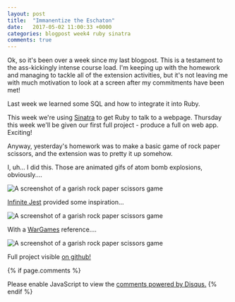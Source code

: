 ```yaml
---
layout: post
title:  "Immanentize the Eschaton"
date:   2017-05-02 11:00:33 +0000
categories: blogpost week4 ruby sinatra
comments: true
---
```

Ok, so it's been over a week since my last blogpost. This is a testament to the ass-kickingly intense course load. I'm keeping up with the homework and managing to tackle all of the extension activities, but it's not leaving me with much motivation to look at a screen after my commitments have been met!

Last week we learned some SQL and how to integrate it into Ruby.

This week we're using [Sinatra](http://www.sinatrarb.com/intro.html) to get Ruby to talk to a webpage. Thursday this week we'll be given our first full project - produce a full on web app. Exciting!

Anyway, yesterday's homework was to make a basic game of rock paper scissors, and the extension was to pretty it up somehow.

I, uh... I did this. Those are animated gifs of atom bomb explosions, obviously....

![A screenshot of a garish rock paper scissors game]({{site.url}}/assets/eschaton1.jpg "Eschaton homepage")

[Infinite Jest](https://en.wikipedia.org/wiki/Infinite_Jest) provided some inspiration...

![A screenshot of a garish rock paper scissors game]({{site.url}}/assets/eschaton2.jpg "Eschaton draw page")

With a [WarGames](https://en.wikipedia.org/wiki/WarGames) reference....

![A screenshot of a garish rock paper scissors game]({{site.url}}/assets/eschaton3.jpg "Eschaton victory page")

Full project visible [on github!](https://github.com/yamiacat/week4-homework/tree/master/rock_paper_scissors)


{% if page.comments %} <div id="disqus_thread"></div>
<script>

/**
*  RECOMMENDED CONFIGURATION VARIABLES: EDIT AND UNCOMMENT THE SECTION BELOW TO INSERT DYNAMIC VALUES FROM YOUR PLATFORM OR CMS.
*  LEARN WHY DEFINING THESE VARIABLES IS IMPORTANT: https://disqus.com/admin/universalcode/#configuration-variables*/
/*
var disqus_config = function () {
this.page.url = PAGE_URL;  // Replace PAGE_URL with your page's canonical URL variable
this.page.identifier = PAGE_IDENTIFIER; // Replace PAGE_IDENTIFIER with your page's unique identifier variable
};
*/
(function() { // DON'T EDIT BELOW THIS LINE
var d = document, s = d.createElement('script');
s.src = 'https://futuremorlock.disqus.com/embed.js';
s.setAttribute('data-timestamp', +new Date());
(d.head || d.body).appendChild(s);
})();
</script>
<noscript>Please enable JavaScript to view the <a href="https://disqus.com/?ref_noscript">comments powered by Disqus.</a></noscript> {% endif %}

